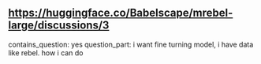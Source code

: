 ## https://huggingface.co/Babelscape/mrebel-large/discussions/3

contains_question: yes
question_part: i want fine turning model, i have data like rebel. how i can do